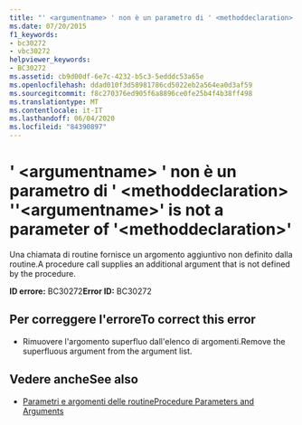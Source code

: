 ```yaml
---
title: "' <argumentname> ' non è un parametro di ' <methoddeclaration> '"
ms.date: 07/20/2015
f1_keywords:
- bc30272
- vbc30272
helpviewer_keywords:
- BC30272
ms.assetid: cb9d00df-6e7c-4232-b5c3-5edddc53a65e
ms.openlocfilehash: ddad010f3d58981786cd5022eb2a564ea0d3af59
ms.sourcegitcommit: f8c270376ed905f6a8896ce0fe25b4f4b38ff498
ms.translationtype: MT
ms.contentlocale: it-IT
ms.lasthandoff: 06/04/2020
ms.locfileid: "84390897"
---
```

# <a name="argumentname-is-not-a-parameter-of-methoddeclaration"></a><span data-ttu-id="8c1fc-102">' \<argumentname> ' non è un parametro di ' \<methoddeclaration> '</span><span class="sxs-lookup"><span data-stu-id="8c1fc-102">'\<argumentname>' is not a parameter of '\<methoddeclaration>'</span></span>
<span data-ttu-id="8c1fc-103">Una chiamata di routine fornisce un argomento aggiuntivo non definito dalla routine.</span><span class="sxs-lookup"><span data-stu-id="8c1fc-103">A procedure call supplies an additional argument that is not defined by the procedure.</span></span>  
  
 <span data-ttu-id="8c1fc-104">**ID errore:** BC30272</span><span class="sxs-lookup"><span data-stu-id="8c1fc-104">**Error ID:** BC30272</span></span>  
  
## <a name="to-correct-this-error"></a><span data-ttu-id="8c1fc-105">Per correggere l'errore</span><span class="sxs-lookup"><span data-stu-id="8c1fc-105">To correct this error</span></span>  
  
- <span data-ttu-id="8c1fc-106">Rimuovere l'argomento superfluo dall'elenco di argomenti.</span><span class="sxs-lookup"><span data-stu-id="8c1fc-106">Remove the superfluous argument from the argument list.</span></span>  
  
## <a name="see-also"></a><span data-ttu-id="8c1fc-107">Vedere anche</span><span class="sxs-lookup"><span data-stu-id="8c1fc-107">See also</span></span>

- [<span data-ttu-id="8c1fc-108">Parametri e argomenti delle routine</span><span class="sxs-lookup"><span data-stu-id="8c1fc-108">Procedure Parameters and Arguments</span></span>](../programming-guide/language-features/procedures/procedure-parameters-and-arguments.md)
